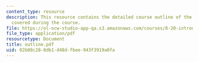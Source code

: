```yaml
---
content_type: resource
description: This resource contains the detailed course outline of the main topics
  covered during the course.
file: https://ol-ocw-studio-app-qa.s3.amazonaws.com/courses/8-20-introduction-to-special-relativity-january-iap-2005/02b08c288db1d48dfbee943f3919a0fa_outline.pdf
file_type: application/pdf
resourcetype: Document
title: outline.pdf
uid: 02b08c28-8db1-d48d-fbee-943f3919a0fa
---
```

